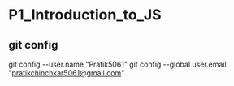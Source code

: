 # P1_Introduction_to_JS

## git config
git config --user.name "Pratik5061"
git config --global user.email "pratikchinchkar5061@gmail.com"